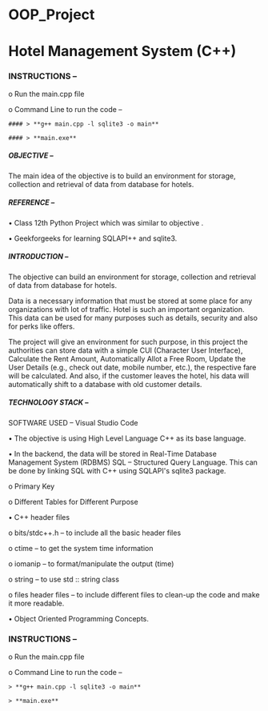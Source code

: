 # OOP_Project

# Hotel Management System (C++)

### INSTRUCTIONS –

  o	Run the main.cpp file
  
  o	Command Line to run the code –
  
  	#### > **g++ main.cpp -l sqlite3 -o main**
    
  	#### > **main.exe** 
    
    
##### OBJECTIVE –
The main idea of the objective is to build an environment for storage, collection and retrieval of data from database for hotels. 

##### REFERENCE –
•	Class 12th Python Project which was similar to objective .

•	Geekforgeeks for learning SQLAPI++ and sqlite3.

##### INTRODUCTION –
The objective can build an environment for storage, collection and retrieval of data from database for hotels.

Data is a necessary information that must be stored at some place for any organizations with lot of traffic. Hotel is such an important organization. This data can be used for many purposes such as details, security and also for perks like offers.

The project will give an environment for such purpose, in this project the authorities can store data with a simple CUI (Character User Interface), Calculate the Rent Amount, Automatically Allot a Free Room, Update the User Details (e.g., check out date, mobile number, etc.), the respective fare will be calculated. And also, if the customer leaves the hotel, his data will automatically shift to a database with old customer details.

##### TECHNOLOGY STACK – 
SOFTWARE USED – Visual Studio Code

•	The objective is using High Level Language C++ as its base language.

•	In the backend, the data will be stored in Real-Time Database Management System (RDBMS) SQL – Structured Query Language. This can be done by linking SQL with C++ using SQLAPI's sqlite3 package.

  o	Primary Key
  
  o	Different Tables for Different Purpose
  
•	C++ header files

  o	bits/stdc++.h – to include all the basic header files
  
  o	ctime – to get the system time information
  
  o	iomanip – to format/manipulate the output (time) 
  
  o	string – to use std :: string class
  
  o	files header files – to include different files to clean-up the code and make it more readable.
  
•	Object Oriented Programming Concepts.

### INSTRUCTIONS –
  o	Run the main.cpp file
  
  o	Command Line to run the code –
  
  	> **g++ main.cpp -l sqlite3 -o main**
    
  	> **main.exe** 
